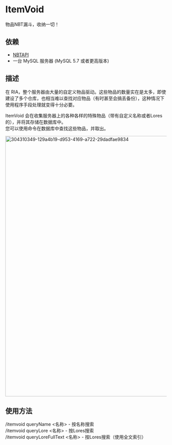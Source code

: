 # ItemVoid

物品NBT漏斗，收纳一切！

## 依赖

* [NBTAPI](https://modrinth.com/plugin/nbtapi)
* 一台 MySQL 服务器 (MySQL 5.7 或者更高版本)

## 描述

在 RIA，整个服务器由大量的自定义物品驱动。这些物品的数量实在是太多，即使建设了多个仓库，也相当难以查找对应物品（有时甚至会搞丢备份），这种情况下使用程序手段处理就变得十分必要。  

ItemVoid 会在收集服务器上的各种各样的特殊物品（带有自定义名称或者Lores的），并将其存储在数据库中。  
您可以使用命令在数据库中查找这些物品，并取出。

<img width="813" alt="304310349-129a4b19-d953-4169-a722-29dadfae9834" src="https://github.com/Ghost-chu/ItemVoid/assets/30802565/f9052d4c-f64b-4d03-936c-7d93caa60e4e">

## 使用方法

/itemvoid queryName <名称> - 按名称搜索  
/itemvoid queryLore <名称> - 按Lores搜索  
/itemvoid queryLoreFullText <名称> - 按Lores搜索（使用全文索引）
